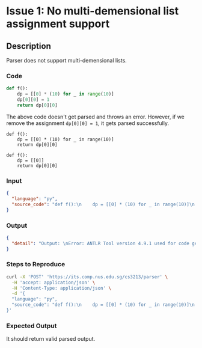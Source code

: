 # Issue 1: No multi-demensional list assignment support

## Description

Parser does not support multi-demensional lists.

### Code

```py
def f():
    dp = [[0] * (10) for _ in range(10)]
    dp[0][0] = 1
    return dp[0][0]
```

The above code doesn't get parsed and throws an error. However, if we remove the assignment `dp[0][0] = 1`, it gets parsed successfully.

```
def f():
    dp = [[0] * (10) for _ in range(10)]
    return dp[0][0]
```

```
def f():
    dp = [[0]]
    return dp[0][0]
```

### Input

```json
{
  "language": "py",
  "source_code": "def f():\n    dp = [[0] * (10) for _ in range(10)]\n    dp[0][0] = 1\n    return dp[0][0]"
}
```

### Output

```json
{
  "detail": "Output: \nError: ANTLR Tool version 4.9.1 used for code generation does not match the current runtime version 4.7.1Exception in thread \"main\" java.lang.IllegalStateException: LHS of assignment should be a variable or subscript op\n\tat sg.edu.nus.se.its.parser.ast.PyAstVisitor.visit(PyAstVisitor.java:217)\n\tat sg.edu.nus.se.its.parser.ast.nodes.AssignmentNode.accept(AssignmentNode.java:23)\n\tat sg.edu.nus.se.its.parser.ast.PyAstVisitor.handleCodeBlockChild(PyAstVisitor.java:934)\n\tat sg.edu.nus.se.its.parser.ast.PyAstVisitor.visit(PyAstVisitor.java:144)\n\tat sg.edu.nus.se.its.parser.ast.nodes.FunctionNode.accept(FunctionNode.java:52)\n\tat sg.edu.nus.se.its.parser.ast.PyAstVisitor.visit(PyAstVisitor.java:109)\n\tat sg.edu.nus.se.its.parser.ast.nodes.ProgramNode.accept(ProgramNode.java:38)\n\tat sg.edu.nus.se.its.parser.ast.PyAstVisitor.visitAst(PyAstVisitor.java:95)\n\tat sg.edu.nus.se.its.parser.cfg.PyProgramModelBuilder.buildProgram(PyProgramModelBuilder.java:27)\n\tat sg.edu.nus.se.its.parser.cfg.CfgBuilder.build(CfgBuilder.java:55)\n\tat sg.edu.nus.se.its.parser.PyParser.parse(PyParser.java:28)\n\tat sg.edu.nus.se.its.parser.pyParse.main(pyParse.java:44)\n"
}
```

### Steps to Reproduce

```bash
curl -X 'POST' 'https://its.comp.nus.edu.sg/cs3213/parser' \
  -H 'accept: application/json' \
  -H 'Content-Type: application/json' \
  -d '{
  "language": "py",
  "source_code": "def f():\n    dp = [[0] * (10) for _ in range(10)]\n    dp[0][0] = 1\n    return dp[0][0]"
}'
```

### Expected Output

It should return valid parsed output.
